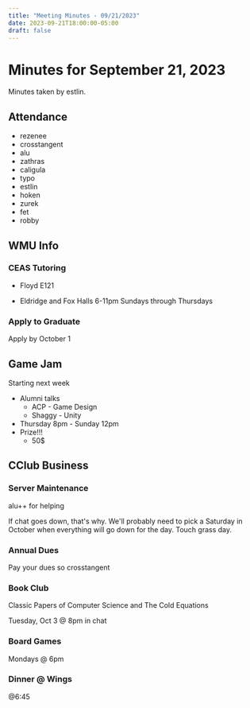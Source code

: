 ```yaml
---
title: "Meeting Minutes - 09/21/2023"
date: 2023-09-21T18:00:00-05:00
draft: false
---
```


# Minutes for September 21, 2023
Minutes taken by estlin. 

## Attendance
* rezenee
* crosstangent
* alu
* zathras
* caligula
* typo
* estlin
* hoken
* zurek
* fet
* robby

## WMU Info

### CEAS Tutoring
* Floyd E121

* Eldridge and Fox Halls 6-11pm Sundays through Thursdays

### Apply to Graduate
Apply by October 1

## Game Jam
Starting next week

* Alumni talks
  * ACP - Game Design
  * Shaggy - Unity
* Thursday 8pm - Sunday 12pm
* Prize!!!
  * 50$

## CClub Business

### Server Maintenance
alu++ for helping

If chat goes down, that's why. We'll probably need to pick a Saturday in October when everything will go down for the day. Touch grass day. 

### Annual Dues

Pay your dues so crosstangent 

### Book Club

Classic Papers of Computer Science and The Cold Equations

Tuesday, Oct 3 @ 8pm in chat

### Board Games

Mondays @ 6pm

### Dinner @ Wings

@6:45



